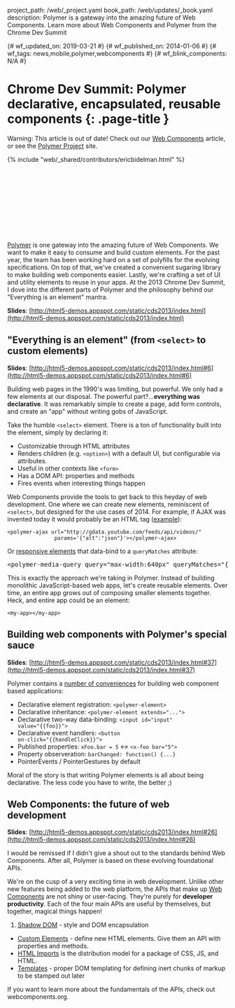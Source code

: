 project_path: /web/_project.yaml
book_path: /web/updates/_book.yaml
description: Polymer is a gateway into the amazing future of Web Components.  Learn more about Web Components and Polymer from the Chrome Dev Summit

{# wf_updated_on: 2019-03-21 #}
{# wf_published_on: 2014-01-06 #}
{# wf_tags: news,mobile,polymer,webcomponents #}
{# wf_blink_components: N/A #}

# Chrome Dev Summit: Polymer declarative, encapsulated, reusable components {: .page-title }

Warning: This article is out of date! Check out our
[Web Components](/web/fundamentals/web-components/) article, or see the
[Polymer Project](https://www.polymer-project.org) site.

{% include "web/_shared/contributors/ericbidelman.html" %}

<div class="video-wrapper">
  <iframe class="devsite-embedded-youtube-video" data-video-id="DH1vTVkqCDQ"
          data-autohide="1" data-showinfo="0" frameborder="0" allowfullscreen>
  </iframe>
</div>

[Polymer](https://www.polymer-project.org/) is one gateway into the amazing future of Web Components. We want to make it easy to consume and build custom elements. For the past year, the team has been working hard on a set of polyfills for the evolving specifications. On top of that, we've created a convenient sugaring library to make building web components easier. Lastly, we're crafting a set of UI and utility elements to reuse in your apps. At the 2013 Chrome Dev Summit, I dove into the different parts of Polymer and the philosophy behind our "Everything is an element" mantra.


**Slides**: [http://html5-demos.appspot.com/static/cds2013/index.html](http://html5-demos.appspot.com/static/cds2013/index.html)

## "Everything is an element"  (from `<select>` to custom elements)

**Slides**: [http://html5-demos.appspot.com/static/cds2013/index.html#6](http://html5-demos.appspot.com/static/cds2013/index.html#6)

Building web pages in the 1990's was limiting, but powerful. We only had a few elements at our disposal. The powerful part?...**everything was declarative**. It was remarkably simple to create a page, add form controls, and create an "app" without writing gobs of JavaScript.

Take the humble `<select>` element. There is a ton of functionality built into the element, simply by declaring it:

- Customizable through HTML attributes
- Renders children (e.g. `<option>`) with a default UI, but configurable via attributes.
- Useful in other contexts like `<form>`
- Has a DOM API: properties and methods
- Fires events when interesting things happen

Web Components provide the tools to get back to this heyday of web development. One where we can create new elements, reminiscent of `<select>`, but designed for the use cases of 2014. For example, if AJAX was invented today it would probably be an HTML tag ([example](http://html5-demos.appspot.com/static/cds2013/index.html#32)):


    <polymer-ajax url="http://gdata.youtube.com/feeds/api/videos/"
                   params='{"alt":"json"}'></polymer-ajax>


Or [responsive elements](http://html5-demos.appspot.com/static/cds2013/index.html#44) that data-bind to a `queryMatches` attribute:

<pre class="prettyprint">
&lt;polymer-media-query query="max-width:640px" queryMatches="&#123;{isPhone}}">
</pre>

This is exactly the approach we're taking in Polymer. Instead of building monolithic JavaScript-based web apps, let's create reusable elements. Over time, an entire app grows out of composing smaller elements together. Heck, and entire app could be an element:


    <my-app></my-app>


## Building web components with Polymer's special sauce

**Slides**: [http://html5-demos.appspot.com/static/cds2013/index.html#37](http://html5-demos.appspot.com/static/cds2013/index.html#37)

Polymer contains a [number of conveniences](http://html5-demos.appspot.com/static/cds2013/index.html#39) for building web component based applications:

- Declarative element registration: `<polymer-element>`
- Declarative inheritance: `<polymer-element extends="...">`
- Declarative two-way data-binding: <code>&lt;input id="input" value="&#123;{foo}}"></code>
- Declarative event handlers: <code>&lt;button on-click="&#123;{handleClick}}"></code>
- Published properties: `xFoo.bar = 5` <-> `<x-foo bar="5">`
- Property observeration: `barChanged: function() {...}`
- PointerEvents / PointerGestures by default

Moral of the story is that writing Polymer elements is all about being declarative. The less code you have to write, the better ;)

## Web Components: the future of web development

**Slides**: [http://html5-demos.appspot.com/static/cds2013/index.html#26](http://html5-demos.appspot.com/static/cds2013/index.html#26)

I would be remissed if I didn't give a shout out to the standards behind Web Components. After all, Polymer is based on these evolving foundational APIs.

We're on the cusp of a very exciting time in web development. Unlike other new features being added to the web platform, the APIs that make up [Web Components](https://www.w3.org/TR/components-intro/) are not shiny or user-facing. They're purely for **developer productivity**. Each of the four main APIs are useful by themselves, but together, magical things happen!

1. [Shadow DOM](/web/fundamentals/web-components/shadowdom) - style and DOM encapsulation
- [Custom Elements](/web/fundamentals/getting-started/primers/customelements) - define new HTML elements. Give them an API with properties and methods.
- [HTML Imports](https://www.html5rocks.com/en/tutorials/webcomponents/imports/) is the distribution model for a package of CSS, JS, and HTML.
- [Templates](https://www.html5rocks.com/en/tutorials/webcomponents/template/) - proper DOM templating for defining inert chunks of markup to be stamped out later

If you want to learn more about the fundamentals of the APIs, check out webcomponents.org.
